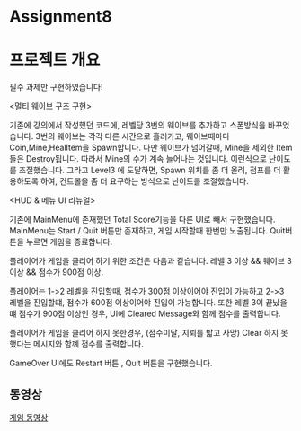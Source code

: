 # Assignment8


# 프로젝트 개요
필수 과제만 구현하였습니다!


<멀티 웨이브 구조 구현>

기존에 강의에서 작성했던 코드에, 
레벨당 3번의 웨이브를 추가하고 스폰방식을 바꾸었습니다.
3번의 웨이브는 각각 다른 시간으로 흘러가고, 웨이브때마다 Coin,Mine,HealItem을 Spawn합니다. 다만
웨이브가 넘어갈때, Mine을 제외한 Item들은 Destroy됩니다. 따라서 Mine의 수가 계속 늘어나는 것입니다. 이런식으로 난이도를 조절했습니다.
그라고 Level3 에 도달하면, Spawn 위치를 좀 더 올려, 점프를 더 활용하도록 하여, 컨트롤을 좀 더 요구하는 방식으로 난이도를 조절했습니다.


<HUD & 메뉴 UI 리뉴얼>


기존에 MainMenu에 존재했던 Total Score기능을 다른 UI로 빼서 구현했습니다.
MainMenu는 Start / Quit 버튼만 존재하고, 게임 시작할때 한번만 노출됩니다.
Quit버튼을 누르면 게임을 종료합니다.

플레이어가 게임을 클리어 하기 위한 조건은 다음과 같습니다.
레벨 3 이상 && 웨이브 3 이상 && 점수가 900점 이상.

플레이어는 1->2 레벨을 진입할때, 점수가 300점 이상이어야 진입이 가능하고
2->3 레벨을 진입할떄, 점수가 600점 이상이어야 진입이 가능합니다.
또한 레벨 3이 끝났을떄 점수가 900점 이상인 경우,
UI에 Cleared Message와 함께 점수를 출력합니다.

플레이어가 게임을 클리어 하지 못한경우, (점수미달, 지뢰를 밟고 사망)
Clear 하지 못했다는 메시지와 함꼐 점수를 출력합니다.

GameOver UI에도 Restart 버튼 , Quit 버튼을 구현했습니다.
## 동영상

[게임 동영상]([https://youtu.be/Pzv5XbbWMd0](https://www.youtube.com/watch?v=yBBA7Iw7rI8&ab_channel=%ED%95%9C%EC%83%81%ED%98%81))


